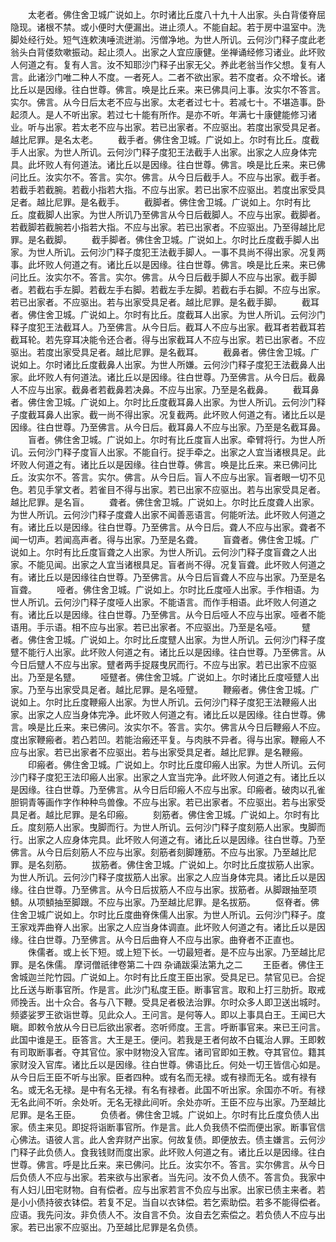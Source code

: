 <!-- { "loadSidebar": true } -->
　　太老者。佛住舍卫城广说如上。尔时诸比丘度八十九十人出家。头白背偻脊屈隐现。诸根不禁。或小便时大便漏出。进止须人。不能自起。若于房中温室中。洗脚处经行处。短气连欶洟唾流迸湔。污僧净地。为世人所讥。云何沙门释子度此老翁头白背偻欬嗽振动。起止须人。出家之人宜应康健。坐禅诵经修习诸业。此坏败人何道之有。复有人言。汝不知耶沙门释子出家无父。养此老翁当作父想。复有人言。此诸沙门唯二种人不度。一者死人。二者不欲出家。若不度者。众不增长。诸比丘以是因缘。往白世尊。佛言。唤是比丘来。来已佛具问上事。汝实尔不答言。实尔。佛言。从今日后太老不应与出家。太老者过七十。若减七十。不堪造事。卧起须人。是人不听出家。若过七十能有所作。是亦不听。年满七十康健能修习诸业。听与出家。若太老不应与出家。若已出家者。不应驱出。若度出家受具足者。越比尼罪。是名太老。
　　截手者。佛住舍卫城。广说如上。尔时有比丘。度截手人出家。为世人所讥。云何沙门释子度犯王法截手人出家。出家之人应身体完具。此坏败人有何道法。诸比丘以是因缘。往白世尊。佛言。唤是比丘来。来已佛问比丘。汝实尔不。答言。实尔。佛言。从今日后截手人。不应与出家。截手者。若截手若截腕。若截小指若大指。不应与出家。若已出家不应驱出。若度出家受具足者。越比尼罪。是名截手。
　　截脚者。佛住舍卫城。广说如上。尔时有比丘。度截脚人出家。为世人所讥乃至佛言从今日后截脚人。不应与出家。截脚者。若截脚若截腕若小指若大指。不应与出家。若已出家者。不应驱出。乃至得越比尼罪。是名截脚。
　　截手脚者。佛住舍卫城。广说如上。尔时比丘度截手脚人出家。为世人所讥。云何沙门释子度犯王法截手脚人。一事不具尚不得出家。况复两事。此坏败人何道之有。诸比丘以是因缘。往白世尊。佛言。唤是比丘来。来已佛问比丘。汝实尔不。答言。实尔。佛言。从今日后截手脚人不应与出家。截手脚者。若截右手左脚。若截左手右脚。若截左手左脚。若截右手右脚。不应与出家。若已出家者。不应驱出。若与出家受具足者。越比尼罪。是名截手脚。
　　截耳者。佛住舍卫城。广说如上。尔时有比丘。度截耳人出家。为世人所讥。云何沙门释子度犯王法截耳人。乃至佛言。从今日后。截耳人不应与出家。截耳者若截耳若截耳轮。若先穿耳决能令还合者。得与出家截耳人不应与出家。若已出家者。不应驱出。若度出家受具足者。越比尼罪。是名截耳。
　　截鼻者。佛住舍卫城。广说如上。尔时诸比丘度截鼻人出家。为世人所嫌。云何沙门释子度犯王法截鼻人出家。此坏败人有何道法。诸比丘以是因缘。往白世尊。乃至佛言。从今日后。截鼻人不应与出家。截鼻者若截鼻若决鼻。不应与出家。乃至是名截鼻。
　　截耳鼻者。佛住舍卫城。广说如上。尔时比丘度截耳鼻人出家。为世人所讥。云何沙门释子度截耳鼻人出家。截一尚不得出家。况复截两。此坏败人何道之有。诸比丘以是因缘。往白世尊。乃至佛言。从今日后。截耳鼻人不应与出家。乃至是名截耳鼻。
　　盲者。佛住舍卫城。广说如上。尔时有比丘度盲人出家。牵臂将行。为世人所讥。云何沙门释子度盲人出家。不能自行。捉手牵之。出家之人宜当诸根具足。此坏败人何道之有。诸比丘以是因缘。往白世尊。佛言。唤是比丘来。来已佛问比丘。汝实尔不。答言。实尔。佛言。从今日后。盲人不应与出家。盲者眼一切不见色。若见手掌文者。若雀目不得与出家。若已出家不应驱出。若与出家受具足者。越比尼罪。是名盲。
　　聋者。佛住舍卫城。广说如上。尔时比丘度聋人出家。为世人所讥。云何沙门释子度聋人出家不闻善恶语言。何能听法。此坏败人何道之有。诸比丘以是因缘。往白世尊。乃至佛言。从今日后。聋人不应与出家。聋者不闻一切声。若闻高声者。得与出家。乃至是名聋。
　　盲聋者。佛住舍卫城。广说如上。尔时有比丘度盲聋之人出家。为世人所讥。云何沙门释子度盲聋之人出家。不能见闻。出家之人宜当诸根具足。盲者尚不得。况复盲聋。此坏败人何道之有。诸比丘以是因缘往白世尊。乃至佛言。从今日后盲聋人不应与出家。乃至是名盲聋。
　　哑者。佛住舍卫城。广说如上。尔时比丘度哑人出家。手作相语。为世人所讥。云何沙门释子度哑人出家。不能语言。而作手相语。此坏败人何道之有。诸比丘以是因缘。往白世尊。乃至佛言。从今日后哑人不应与出家。哑者不能语用。手示语。相不应与出家。若已出家者。不应驱出。乃至是名哑。
　　躄者。佛住舍卫城。广说如上。尔时比丘度躄人出家。为世人所讥。云何沙门释子度躄不能行人出家。此坏败人何道之有。诸比丘以是因缘。往白世尊。乃至佛言。从今日后躄人不应与出家。躄者两手捉屐曳尻而行。不应与出家。若已出家不应驱出。乃至是名躄。
　　哑躄者。佛住舍卫城。广说如上。尔时诸比丘度哑躄人出家。乃至与出家受具足者。越比尼罪。是名哑躄。
　　鞭瘢者。佛住舍卫城。广说如上。尔时比丘度鞭瘢人出家。为世人所讥。云何沙门释子度犯王法鞭瘢人出家。出家之人应当身体完净。此坏败人何道之有。诸比丘以是因缘。往白世尊。佛言。唤是比丘来。来已佛问。汝实尔不。答言。实尔。佛言从今日后鞭瘢人不应。度出家鞭瘢者。若凸若凹。若能治瘢还平复。与肉肤不异者。得与出家。鞭瘢人不应与出家。若已出家者不应驱出。若与出家受具足者。越比尼罪。是名鞭瘢。
　　印瘢者。佛住舍卫城。广说如上。尔时比丘度印瘢人出家。为世人所讥。云何沙门释子度犯王法印瘢人出家。出家之人宜当完净。此坏败人何道之有。诸比丘以是因缘。往白世尊。乃至佛言。从今日后印瘢人不应与出家。印瘢者。破肉以孔雀胆铜青等画作字作种种鸟兽像。不应与出家。若已出家者。不应驱出。若与出家受具足者。越比尼罪。是名印瘢。
　　刻筋者。佛住舍卫城。广说如上。尔时有比丘。度刻筋人出家。曳脚而行。为世人所讥。云何沙门释子度刻筋人出家。曳脚而行。出家之人应身体完具。此坏败人何道之有。诸比丘以是因缘。往白世尊。乃至佛言。从今日后刻筋人不应与出家。刻筋者刻脚踵筋。不应与出家。乃至越比尼罪。是名刻筋。
　　拔筋者。佛住舍卫城。广说如上。尔时比丘度拔筋人出家。为世人所讥。云何沙门释子度拔筋人出家。出家之人应当身体完具。诸比丘以是因缘。往白世尊。乃至佛言。从今日后拔筋人不应与出家。拔筋者。从脚跟抽至项顀。从项顀抽至脚跟。不应与出家。乃至越比尼罪。是名拔筋。
　　伛脊者。佛住舍卫城广说如上。尔时比丘度曲脊侏儒人出家。为世人所讥。云何沙门释子。度王家戏弄曲脊人出家。出家之人应当身体调直。此坏败人何道之有。诸比丘以是因缘。往白世尊。乃至佛言。从今日后曲脊人不应与出家。曲脊者不正直也。
　　侏儒者。或上长下短。或上短下长。一切最短者。是不应与出家。乃至越比尼罪。是名侏儒。
摩诃僧祇律卷第二十四
杂诵跋渠法第九之二
　　王臣者。佛住王舍城迦兰陀竹园。广说如上。尔时有比丘度王臣出家。受具足已。禁官见已。合捉比丘送与断事官所。作是言。此沙门私度王臣。断事官言。取和上打三肋折。取戒师挽舌。出十众合。各与八下鞭。受具足者极法治罪。尔时众多人即卫送出城时。频婆娑罗王欲诣世尊。见此众人。王问言。是何等人。即以上事具白王。王闻已大瞋。即敕令放从今日已后欲出家者。恣听师度。王言。呼断事官来。来已王问言。此国中谁是王。臣答言。大王是王。便问。若我是王者何故不白辄治人罪。王即敕有司取断事者。夺其官位。家中财物没入官库。诸司官即如王教。夺其官位。籍其家财没入官库。诸比丘以是因缘。往白世尊。佛语比丘。何处一切王皆信心如是。从今日后王臣不听与出家。臣者四种。或有名而无禄。或有禄而无名。或有禄有名。或无名无禄。是中有名无禄。有名有禄者。此国不听出家。余国亦不听。有禄无名此间不听。余处听。无名无禄此间听。余处亦听。王臣不应与出家。乃至越比尼罪。是名王臣。
　　负债者。佛住舍卫城。广说如上。尔时有比丘度负债人出家。债主来见。即捉将诣断事官所。作是言。此人负我债不偿而便出家。断事官信心佛法。语彼人言。此人舍弃财产出家。何故复债。即便放去。债主嫌言。云何沙门释子此负债人。食我钱财而度出家。此坏败人何道之有。诸比丘以是因缘。往白世尊。佛言。呼是比丘来。来已佛问。比丘。汝实尔不。答言。实尔佛言。从今日后负债人不应与出家。若来欲与出家者。当先问。汝不负人债不。答言负。我家中有人妇儿田宅财物。自有偿者。应与出家若言不负应与出家。出家已债主来者。若是小小债持彼衣钵偿。若复不足。当自以衣钵偿。若乞索助偿。若多不能得偿者。应语。我先问汝。非负债人不。汝自言不负。汝自去乞索偿之。若负债人不应与出家。若已出家不应驱出。乃至越比尼罪是名负债。
